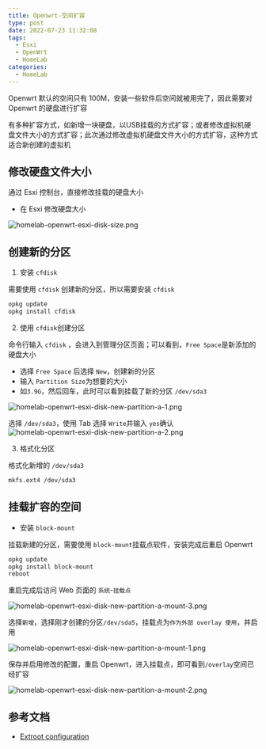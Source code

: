 ```yaml
---
title: Openwrt-空间扩容
type: post
date: 2022-07-23 11:32:08
tags:
  - Esxi
  - OpenWrt
  - HomeLab
categories:
  - HomeLab
---
```


Openwrt 默认的空间只有 100M，安装一些软件后空间就被用完了，因此需要对 Openwrt 的硬盘进行扩容

有多种扩容方式，如新增一块硬盘，以USB挂载的方式扩容；或者修改虚拟机硬盘文件大小的方式扩容；此次通过修改虚拟机硬盘文件大小的方式扩容，这种方式适合新创建的虚拟机

## 修改硬盘文件大小

通过 Esxi 控制台，直接修改挂载的硬盘大小

- 在 Esxi 修改硬盘大小

![homelab-openwrt-esxi-disk-size.png](https://img.hellowood.dev/picture/homelab-openwrt-esxi-disk-size.png)

## 创建新的分区

1. 安装 `cfdisk`

需要使用 `cfdisk` 创建新的分区，所以需要安装 `cfdisk`

```bash
opkg update
opkg install cfdisk
```

2. 使用 `cfdisk`创建分区

命令行输入 `cfdisk` ，会进入到管理分区页面；可以看到，`Free Space`是新添加的硬盘大小

- 选择 `Free Space` 后选择 `New`，创建新的分区
- 输入 `Partition Size`为想要的大小
- 如`3.9G`，然后回车，此时可以看到挂载了新的分区 `/dev/sda3`

![homelab-openwrt-esxi-disk-new-partition-a-1.png](https://img.hellowood.dev/picture/homelab-openwrt-esxi-disk-new-partition-a-1.png)

选择 `/dev/sda3`，使用 Tab 选择 `Write`并输入 `yes`确认
![homelab-openwrt-esxi-disk-new-partition-a-2.png](https://img.hellowood.dev/picture/homelab-openwrt-esxi-disk-new-partition-a-2.png)

3. 格式化分区

格式化新增的 `/dev/sda3`

```bash
mkfs.ext4 /dev/sda3
```

## 挂载扩容的空间

- 安装 `block-mount`

挂载新建的分区，需要使用 `block-mount`挂载点软件，安装完成后重启 Openwrt

```bash
opkg update
opkg install block-mount
reboot
```

重启完成后访问 Web 页面的 `系统`-`挂载点`

![homelab-openwrt-esxi-disk-new-partition-a-mount-3.png](https://img.hellowood.dev/picture/homelab-openwrt-esxi-disk-new-partition-a-mount-3.png)

选择`新增`，选择刚才创建的分区`/dev/sda5`，挂载点为`作为外部 overlay 使用`，并启用

![homelab-openwrt-esxi-disk-new-partition-a-mount-1.png](https://img.hellowood.dev/picture/homelab-openwrt-esxi-disk-new-partition-a-mount-1.png)

保存并启用修改的配置，重启 Openwrt，进入挂载点，即可看到`/overlay`空间已经扩容

![homelab-openwrt-esxi-disk-new-partition-a-mount-2.png](https://img.hellowood.dev/picture/homelab-openwrt-esxi-disk-new-partition-a-mount-2.png)

## 参考文档

- [Extroot configuration](https://openwrt.org/docs/guide-user/additional-software/extroot_configuration)
